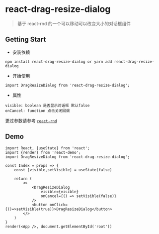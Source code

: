 # react-drag-resize-dialog
> 基于 react-rnd 的一个可以移动可以改变大小的对话框组件

## Getting Start
- 安装依赖
```
npm install react-drag-resize-dialog or yarn add react-drag-resize-dialog
```
- 开始使用
```
import DragResizeDialog from 'react-drag-resize-dialog';
```
- 属性
```
visible: boolean 是否显示对话框 默认false
onCancel: function 点击关闭回调
```
更过参数请参考 [`react-rnd`](https://github.com/bokuweb/react-rnd)

## Demo
```
import React, {useState} from 'react';
import {render} from 'react-demo';
import DragResizeDialog from 'react-drag-resize-dialog';

const Index = props => {
    const [visible,setVisible] = useState(false)

    return (
        <>
            <DragResizeDialog
                visible={visible}
                onCancel={() => setVisible(false)}
            />
            <button onClick={()=>setVisible(true)}>DragResizeDialog</button>
        </>
    )
}
render(<App />, document.getElementById('root'))
```